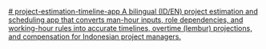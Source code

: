 [# project-estimation-timeline-app
A bilingual (ID/EN) project estimation and scheduling app that converts man-hour inputs, role dependencies, and working-hour rules into accurate timelines, overtime (lembur) projections, and compensation for Indonesian project managers.
](https://chatgpt.com/canvas/shared/68b5ca5a0db08191bb5486695e55a62a)
